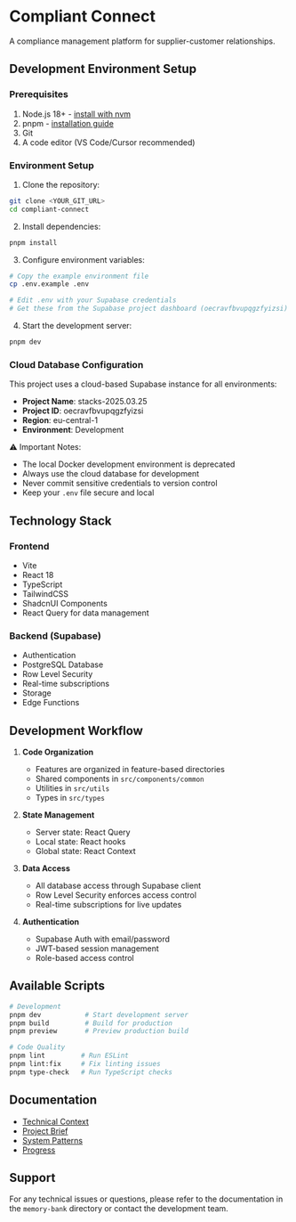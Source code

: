 # Compliant Connect

A compliance management platform for supplier-customer relationships.

## Development Environment Setup

### Prerequisites

1. Node.js 18+ - [install with nvm](https://github.com/nvm-sh/nvm#installing-and-updating)
2. pnpm - [installation guide](https://pnpm.io/installation)
3. Git
4. A code editor (VS Code/Cursor recommended)

### Environment Setup

1. Clone the repository:
```sh
git clone <YOUR_GIT_URL>
cd compliant-connect
```

2. Install dependencies:
```sh
pnpm install
```

3. Configure environment variables:
```sh
# Copy the example environment file
cp .env.example .env

# Edit .env with your Supabase credentials
# Get these from the Supabase project dashboard (oecravfbvupqgzfyizsi)
```

4. Start the development server:
```sh
pnpm dev
```

### Cloud Database Configuration

This project uses a cloud-based Supabase instance for all environments:

- **Project Name**: stacks-2025.03.25
- **Project ID**: oecravfbvupqgzfyizsi
- **Region**: eu-central-1
- **Environment**: Development

⚠️ Important Notes:
- The local Docker development environment is deprecated
- Always use the cloud database for development
- Never commit sensitive credentials to version control
- Keep your `.env` file secure and local

## Technology Stack

### Frontend
- Vite
- React 18
- TypeScript
- TailwindCSS
- ShadcnUI Components
- React Query for data management

### Backend (Supabase)
- Authentication
- PostgreSQL Database
- Row Level Security
- Real-time subscriptions
- Storage
- Edge Functions

## Development Workflow

1. **Code Organization**
   - Features are organized in feature-based directories
   - Shared components in `src/components/common`
   - Utilities in `src/utils`
   - Types in `src/types`

2. **State Management**
   - Server state: React Query
   - Local state: React hooks
   - Global state: React Context

3. **Data Access**
   - All database access through Supabase client
   - Row Level Security enforces access control
   - Real-time subscriptions for live updates

4. **Authentication**
   - Supabase Auth with email/password
   - JWT-based session management
   - Role-based access control

## Available Scripts

```sh
# Development
pnpm dev           # Start development server
pnpm build         # Build for production
pnpm preview       # Preview production build

# Code Quality
pnpm lint         # Run ESLint
pnpm lint:fix     # Fix linting issues
pnpm type-check   # Run TypeScript checks
```

## Documentation

- [Technical Context](memory-bank/techContext.md)
- [Project Brief](memory-bank/projectbrief.md)
- [System Patterns](memory-bank/systemPatterns.md)
- [Progress](memory-bank/progress.md)

## Support

For any technical issues or questions, please refer to the documentation in the `memory-bank` directory or contact the development team.
